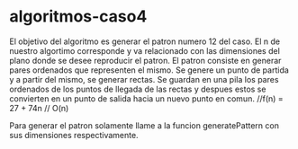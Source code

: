 # algoritmos-caso4

El objetivo del algoritmo es generar el patron numero 12 del caso. El n de nuestro algortimo corresponde y va relacionado con las dimensiones del plano donde se desee reproducir el patron. El patron consiste en generar pares ordenados que representen el mismo. Se genere un punto de partida y a partir del mismo, se generar rectas. Se guardan en una pila los pares ordenados de los puntos de llegada de las rectas y despues estos se convierten en un punto de salida hacia un nuevo punto en comun.
//f(n) = 27 + 74n
// O(n)

Para generar el patron solamente llame a la funcion generatePattern con sus dimensiones respectivamente. 


